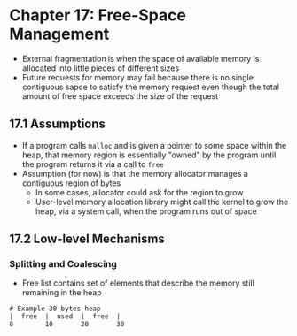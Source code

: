 # Chapter 17: Free-Space Management

* External fragmentation is when the space of available memory is allocated into little pieces of different sizes
* Future requests for memory may fail because there is no single contiguous sapce to satisfy the memory request even though the total amount of free space exceeds the size of the request

## 17.1 Assumptions

* If a program calls `malloc` and is given a pointer to some space within the heap, that memory region is essentially "owned" by the program until the program returns it via a call to `free`
* Assumption (for now) is that the memory allocator manages a contiguous region of bytes
  * In some cases, allocator could ask for the region to grow
  * User-level memory allocation library might call the kernel to grow the heap, via a system call, when the program runs out of space

## 17.2 Low-level Mechanisms

### Splitting and Coalescing

* Free list contains set of elements that describe the memory still remaining in the heap

```
# Example 30 bytes heap
|  free  |  used  |  free  |
0        10       20       30
```
